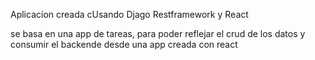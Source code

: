 Aplicacion creada cUsando Djago Restframework y React

se basa en una app de tareas, para poder reflejar el crud de los datos y consumir el backende desde una app creada con react
